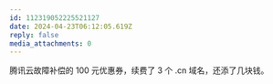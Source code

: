 ```yaml
---
id: 112319052225521127
date: 2024-04-23T06:12:05.619Z
reply: false
media_attachments: 0
---
```


腾讯云故障补偿的 100 元优惠券，续费了 3 个 .cn 域名，还添了几块钱。

